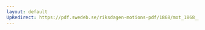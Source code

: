 ```yaml
---
layout: default
UpRedirect: https://pdf.swedeb.se/riksdagen-motions-pdf/1868/mot_1868__ak__00073/mot_1868__ak__00073_001.pdf
---
```

